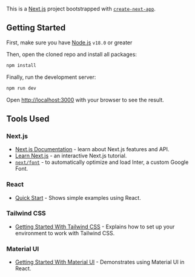 This is a [Next.js](https://nextjs.org/) project bootstrapped with [`create-next-app`](https://github.com/vercel/next.js/tree/canary/packages/create-next-app).

## Getting Started

First, make sure you have [Node.js](https://nodejs.org/en/download) `v18.0` or greater

Then, open the cloned repo and install all packages:

```sh
npm install
```

Finally, run the development server:

```sh
npm run dev
```

Open [http://localhost:3000](http://localhost:3000) with your browser to see the result.

## Tools Used
### Next.js
- [Next.js Documentation](https://nextjs.org/docs) - learn about Next.js features and API.
- [Learn Next.js](https://nextjs.org/learn) - an interactive Next.js tutorial.
- [`next/font`](https://nextjs.org/docs/basic-features/font-optimization) - to automatically optimize and load Inter, a custom Google Font.

### React
- [Quick Start](https://react.dev/learn) - Shows simple examples using React.

### Tailwind CSS
 - [Getting Started With Tailwind CSS](https://tailwindcss.com/editor-setup) - Explains how to set up your environment to work with Tailwind CSS.

### Material UI
- [Getting Started With Material UI](https://v3.mui.com/getting-started/usage/) - Demonstrates using Material UI in React.
